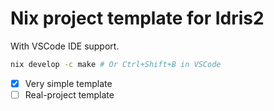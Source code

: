 # Nix project template for Idris2

With VSCode IDE support.

```sh
nix develop -c make # Or Ctrl+Shift+B in VSCode
```

- [x] Very simple template
- [ ] Real-project template